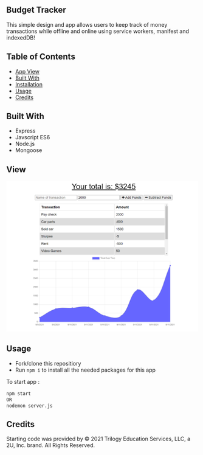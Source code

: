 ## Budget Tracker
This simple design and app allows users to keep track of money transactions while offline and online using service workers, manifest and indexedDB!

## Table of Contents 
- [App View](#view)
- [Built With](#built-with)
- [Installation](#installation)
- [Usage](#usage)
- [Credits](#credits)

## Built With
* Express
* Javscript ES6
* Node.js
* Mongoose

## View
![budgettracker](./assets/images/budgetTracker.png)

## Usage 
* Fork/clone this repositiory
* Run ``` npm i ``` to install all the needed packages for this app

To start app :

``` 
npm start
OR
nodemon server.js
```

## Credits 
Starting code was provided by © 2021 Trilogy Education Services, LLC, a 2U, Inc. brand. All Rights Reserved.